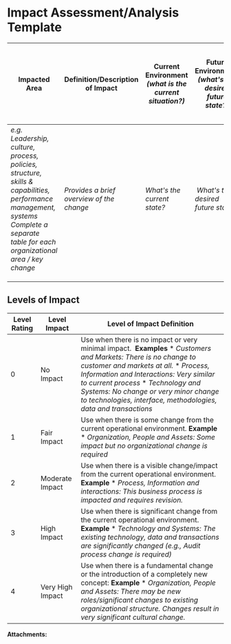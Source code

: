   

  

|    |    |    |    |
| --- | --- | --- | --- |

  

  

**Impact Assessment/Analysis Template**
=======================================

  

| Impacted Area | Definition/Description of Impact | Current Environment _(what is the current situation?)_ |   Future Environment   _(what's the desired future state?)_   | Change Gap/Impact **_(what major change is required to achieve future state?)_** |   Who is impacted?  _(team/business unit/stakeholder)_   | Level of Impact | Change Issues/Risks/Barriers |
| --- | --- | --- | --- | --- | --- | --- | --- |
| _e.g. Leadership, culture, process, policies, structure, skills & capabilities, performance management, systems_    _Complete a separate table for each organizational area / key change_  | _Provides a brief overview of the change_ |   _What's the current state?_   |    _What's the desired future state?_   |   _What are the major changes/ impact between current & future state? What is staying the same? What needs to continue?_   |    _Who are the stakeholders impacted / who are the change targets?_   |   _What is the level of change impact? (Use "Level of Change Impact" sheet or consider high/medium/low)_   |    _What are the key issues or risks that could prevent this change from happening successfully?_   |
|     |     |     |     |     |     |     |     |
|     |     |     |     |     |     |     |     |
|     |     |     |     |     |     |     |     |

  

Levels of Impact
----------------

| Level Rating | Level Impact | Level of Impact Definition |
| --- | --- | --- |
| 0 | No Impact |   Use when there is no impact or very minimal impact.   **Examples**  *   _Customers and Markets: There is no change to customer and markets at all._ *   _Process, Information and Interactions: Very similar to current process_ *   _Technology and Systems: No change or very minor change to technologies, interface, methodologies, data and transactions_   |
| 1 | Fair Impact |   Use when there is some change from the current operational environment.  **Example**  *   _Organization, People and Assets: Some impact but no organizational change is required_   |
| 2 | Moderate Impact |   Use when there is a visible change/impact from the current operational environment.  **Example**  *   _Process, Information and interactions: This business process is impacted and requires revision._   |
| 3 | High Impact |   Use when there is significant change from the current operational environment.  **Example**  *   _Technology and Systems: The existing technology, data and transactions are significantly changed (e.g., Audit process change is required)_   |
| 4 | Very High Impact |   Use when there is a fundamental change or the introduction of a completely new concept:  **Example**  *   _Organization, People and Assets: There may be new roles/significant changes to existing organizational structure. Changes result in very significant cultural change._   |

 **Attachments:** 

